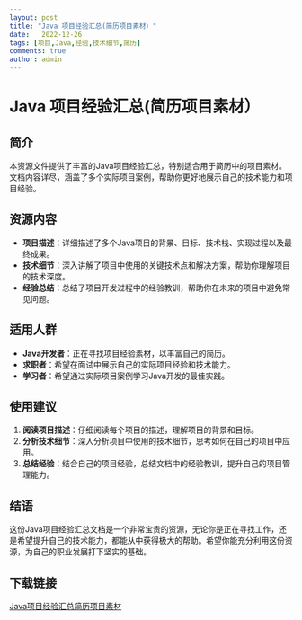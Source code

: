 ```yaml
---
layout: post
title: "Java 项目经验汇总(简历项目素材）"
date:   2022-12-26
tags: [项目,Java,经验,技术细节,简历]
comments: true
author: admin
---
```

# Java 项目经验汇总(简历项目素材）

## 简介

本资源文件提供了丰富的Java项目经验汇总，特别适合用于简历中的项目素材。文档内容详尽，涵盖了多个实际项目案例，帮助你更好地展示自己的技术能力和项目经验。

## 资源内容

- **项目描述**：详细描述了多个Java项目的背景、目标、技术栈、实现过程以及最终成果。
- **技术细节**：深入讲解了项目中使用的关键技术点和解决方案，帮助你理解项目的技术深度。
- **经验总结**：总结了项目开发过程中的经验教训，帮助你在未来的项目中避免常见问题。

## 适用人群

- **Java开发者**：正在寻找项目经验素材，以丰富自己的简历。
- **求职者**：希望在面试中展示自己的实际项目经验和技术能力。
- **学习者**：希望通过实际项目案例学习Java开发的最佳实践。

## 使用建议

1. **阅读项目描述**：仔细阅读每个项目的描述，理解项目的背景和目标。
2. **分析技术细节**：深入分析项目中使用的技术细节，思考如何在自己的项目中应用。
3. **总结经验**：结合自己的项目经验，总结文档中的经验教训，提升自己的项目管理能力。

## 结语

这份Java项目经验汇总文档是一个非常宝贵的资源，无论你是正在寻找工作，还是希望提升自己的技术能力，都能从中获得极大的帮助。希望你能充分利用这份资源，为自己的职业发展打下坚实的基础。

## 下载链接

[Java项目经验汇总简历项目素材](https://pan.quark.cn/s/5086e278ed29)